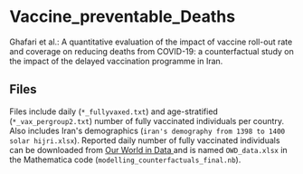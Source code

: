 # Vaccine_preventable_Deaths
Ghafari et al.: A quantitative evaluation of the impact of vaccine roll-out rate and coverage on reducing deaths from COVID-19: a counterfactual study on the impact of the delayed vaccination programme in Iran.

## Files
Files include daily (`*_fullyvaxed.txt`) and age-stratified (`*_vax_pergroup2.txt`) number of fully vaccinated individuals per country. Also includes Iran's demographics (`iran's demography from 1398 to 1400 solar hijri.xlsx`). Reported daily number of fully vaccinated individuals can be downloaded from [Our World in Data ](https://ourworldindata.org/) and is named `OWD_data.xlsx` in the Mathematica code (`modelling_counterfactuals_final.nb`).
